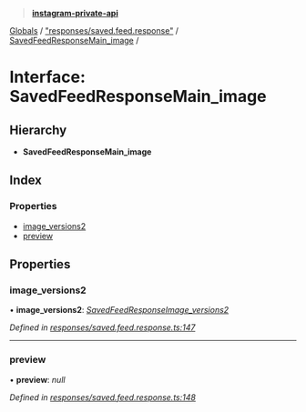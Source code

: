 > **[instagram-private-api](../README.md)**

[Globals](../README.md) / ["responses/saved.feed.response"](../modules/_responses_saved_feed_response_.md) / [SavedFeedResponseMain_image](_responses_saved_feed_response_.savedfeedresponsemain_image.md) /

# Interface: SavedFeedResponseMain_image

## Hierarchy

* **SavedFeedResponseMain_image**

## Index

### Properties

* [image_versions2](_responses_saved_feed_response_.savedfeedresponsemain_image.md#image_versions2)
* [preview](_responses_saved_feed_response_.savedfeedresponsemain_image.md#preview)

## Properties

###  image_versions2

• **image_versions2**: *[SavedFeedResponseImage_versions2](_responses_saved_feed_response_.savedfeedresponseimage_versions2.md)*

*Defined in [responses/saved.feed.response.ts:147](https://github.com/dilame/instagram-private-api/blob/01eb399/src/responses/saved.feed.response.ts#L147)*

___

###  preview

• **preview**: *null*

*Defined in [responses/saved.feed.response.ts:148](https://github.com/dilame/instagram-private-api/blob/01eb399/src/responses/saved.feed.response.ts#L148)*
